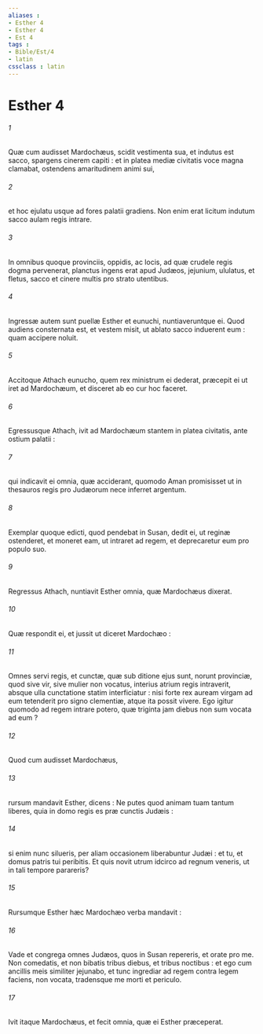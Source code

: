 ```yaml
---
aliases : 
- Esther 4
- Esther 4
- Est 4
tags : 
- Bible/Est/4
- latin
cssclass : latin
---
```


# Esther 4

###### 1
Quæ cum audisset Mardochæus, scidit vestimenta sua, et indutus est sacco, spargens cinerem capiti : et in platea mediæ civitatis voce magna clamabat, ostendens amaritudinem animi sui,
###### 2
et hoc ejulatu usque ad fores palatii gradiens. Non enim erat licitum indutum sacco aulam regis intrare.
###### 3
In omnibus quoque provinciis, oppidis, ac locis, ad quæ crudele regis dogma pervenerat, planctus ingens erat apud Judæos, jejunium, ululatus, et fletus, sacco et cinere multis pro strato utentibus.
###### 4
Ingressæ autem sunt puellæ Esther et eunuchi, nuntiaveruntque ei. Quod audiens consternata est, et vestem misit, ut ablato sacco induerent eum : quam accipere noluit.
###### 5
Accitoque Athach eunucho, quem rex ministrum ei dederat, præcepit ei ut iret ad Mardochæum, et disceret ab eo cur hoc faceret.
###### 6
Egressusque Athach, ivit ad Mardochæum stantem in platea civitatis, ante ostium palatii :
###### 7
qui indicavit ei omnia, quæ acciderant, quomodo Aman promisisset ut in thesauros regis pro Judæorum nece inferret argentum.
###### 8
Exemplar quoque edicti, quod pendebat in Susan, dedit ei, ut reginæ ostenderet, et moneret eam, ut intraret ad regem, et deprecaretur eum pro populo suo.
###### 9
Regressus Athach, nuntiavit Esther omnia, quæ Mardochæus dixerat.
###### 10
Quæ respondit ei, et jussit ut diceret Mardochæo :
###### 11
Omnes servi regis, et cunctæ, quæ sub ditione ejus sunt, norunt provinciæ, quod sive vir, sive mulier non vocatus, interius atrium regis intraverit, absque ulla cunctatione statim interficiatur : nisi forte rex auream virgam ad eum tetenderit pro signo clementiæ, atque ita possit vivere. Ego igitur quomodo ad regem intrare potero, quæ triginta jam diebus non sum vocata ad eum ?
###### 12
Quod cum audisset Mardochæus,
###### 13
rursum mandavit Esther, dicens : Ne putes quod animam tuam tantum liberes, quia in domo regis es præ cunctis Judæis :
###### 14
si enim nunc silueris, per aliam occasionem liberabuntur Judæi : et tu, et domus patris tui peribitis. Et quis novit utrum idcirco ad regnum veneris, ut in tali tempore parareris?
###### 15
Rursumque Esther hæc Mardochæo verba mandavit :
###### 16
Vade et congrega omnes Judæos, quos in Susan repereris, et orate pro me. Non comedatis, et non bibatis tribus diebus, et tribus noctibus : et ego cum ancillis meis similiter jejunabo, et tunc ingrediar ad regem contra legem faciens, non vocata, tradensque me morti et periculo.
###### 17
Ivit itaque Mardochæus, et fecit omnia, quæ ei Esther præceperat.
